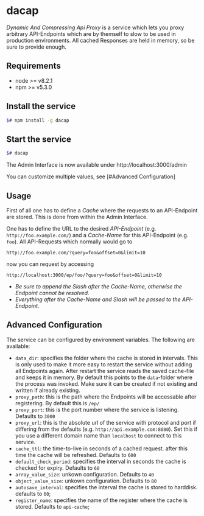 # dacap

*Dynamic And Compressing Api Proxy* is a service which lets you proxy arbitrary API-Endpoints which are by themself to slow to be used in production environments. All cached Responses are held in memory, so be sure to provide enough.

## Requirements

* node >= v8.2.1
* npm >= v5.3.0

## Install the service

```bash
$# npm install -g dacap
```

## Start the service
``` bash
$# dacap
```

The Admin Interface is now available under http://localhost:3000/admin

You can customize multiple values, see [#Advanced Configuration]

## Usage

First of all one has to define a *Cache* where the requests to an API-Endpoint are stored. This is done from within the Admin Interface.

One has to define the URL to the desired *API-Endpoint* (e.g. `http://foo.example.com/`) and a *Cache-Name* for this API-Endpoint (e.g. `foo`). All API-Requests which normally would go to

    http://foo.example.com/?query=foo&offset=0&limit=10

now you can request by accessing

    http://localhost:3000/ep/foo/?query=foo&offset=0&limit=10

* *Be sure to append the Slash after the Cache-Name, otherwise the Endpoint cannot be resolved.*
* *Everything after the Cache-Name and Slash will be passed to the API-Endpoint.*

## Advanced Configuration

The service can be configured by environment variables. The following are available:

* `data_dir`: specifies the folder where the cache is stored in intervals. This is only used to
 make it more easy to restart the service without adding all Endpoints again. After restart the
 service reads the saved cache-file and keeps it in memory.
 By default this points to the `data`-folder where the process was invoked. Make sure it can be created if not existing and written if already existing.
* `proxy_path`: this is the path where the Endpoints will be accessable after registering. By default this is `/ep/`
* `proxy_port`: this is the port number where the service is listening. Defaults to `3000`
* `proxy_url`: this is the absolute url of the service with protocol and port if differing from the defaults (e.g. `http://api.example.com:8080`). Set this if you use a different domain name than `localhost` to connect to this service.
* `cache_ttl`: the time-to-live in seconds of a cached request. after this time the cache will be refreshed. Defaults to `600`
* `default_check_period`: specifies the interval in seconds the cache is checked for expiry. Defaults to `60`
* `array_value_size`: unkown configuration. Defaults to `40`
* `object_value_size`: unkown configuration. Defaults to `80`
* `autosave_interval`: specifies the interval the cache is stored to harddisk. defaults to `60`;
* `register_name`: specifies the name of the register where the cache is stored. Defaults to `api-cache`;

